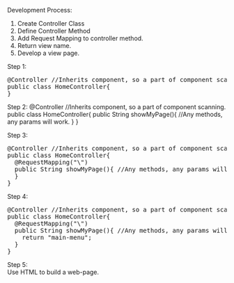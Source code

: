 Development Process:
1) Create Controller Class  
2) Define Controller Method  
3) Add Request Mapping to controller method.  
4) Return view name.  
5) Develop a view page.  

Step 1:
<pre>
@Controller //Inherits component, so a part of component scanning.
public class HomeController{
}
</pre>

Step 2:
@Controller //Inherits component, so a part of component scanning.
public class HomeController{
  public String showMyPage(){ //Any methods, any params will work.
  }
}
</pre>

Step 3:
<pre>
@Controller //Inherits component, so a part of component scanning.
public class HomeController{
  @RequestMapping("\")
  public String showMyPage(){ //Any methods, any params will work.
  }
}
</pre>

Step 4:
<pre>
@Controller //Inherits component, so a part of component scanning.
public class HomeController{
  @RequestMapping("\")
  public String showMyPage(){ //Any methods, any params will work.
    return "main-menu";
  }
}
</pre>

Step 5:  
Use HTML to build a web-page. 
